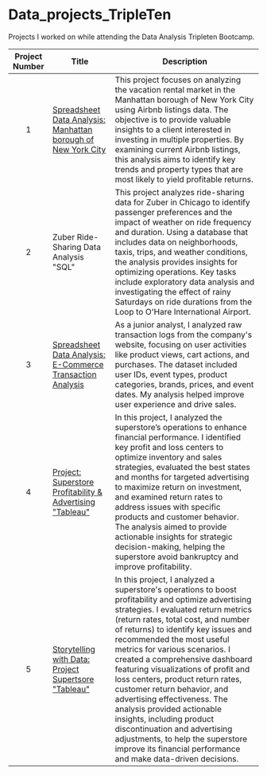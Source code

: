 # Data_projects_TripleTen
Projects I worked on  while attending the Data Analysis  Tripleten Bootcamp.


|Project Number | Title | Description|
|:-------------:|------|----------------|
|1| [Spreadsheet Data Analysis: Manhattan borough of New York City ](https://github.com/cams200394/Data_projects_TripleTen/tree/main/1.%20Spreadsheet%20Data%20Analysis%3A%20Project) | This project focuses on analyzing the vacation rental market in the Manhattan borough of New York City using Airbnb listings data. The objective is to provide valuable insights to a client interested in investing in multiple properties. By examining current Airbnb listings, this analysis aims to identify key trends and property types that are most likely to yield profitable returns.|
|2| Zuber Ride-Sharing Data Analysis "SQL" | This project analyzes ride-sharing data for Zuber in Chicago to identify passenger preferences and the impact of weather on ride frequency and duration. Using a database that includes data on neighborhoods, taxis, trips, and weather conditions, the analysis provides insights for optimizing operations. Key tasks include exploratory data analysis and investigating the effect of rainy Saturdays on ride durations from the Loop to O'Hare International Airport.|
|3|[Spreadsheet Data Analysis: E-Commerce Transaction Analysis ](https://github.com/cams200394/Data_projects_TripleTen/tree/main/3.%20E-Commerce%20Transaction%20Analysis)|As a junior analyst, I analyzed raw transaction logs from the company's website, focusing on user activities like product views, cart actions, and purchases. The dataset included user IDs, event types, product categories, brands, prices, and event dates. My analysis helped improve user experience and drive sales.|
|4|[Project: Superstore Profitability & Advertising "Tableau"](https://github.com/cams200394/Data_projects_TripleTen/tree/main/4.Project%3A%20Superstore%20Profitability%20and%20Advertising%20Strategy) |In this project, I analyzed the superstore’s operations to enhance financial performance. I identified key profit and loss centers to optimize inventory and sales strategies, evaluated the best states and months for targeted advertising to maximize return on investment, and examined return rates to address issues with specific products and customer behavior. The analysis aimed to provide actionable insights for strategic decision-making, helping the superstore avoid bankruptcy and improve profitability.|
|5| [Storytelling with Data: Project  Supertsore "Tableau"]()| In this project, I analyzed a superstore's operations to boost profitability and optimize advertising strategies. I evaluated return metrics (return rates, total cost, and number of returns) to identify key issues and recommended the most useful metrics for various scenarios. I created a comprehensive dashboard featuring visualizations of profit and loss centers, product return rates, customer return behavior, and advertising effectiveness. The analysis provided actionable insights, including product discontinuation and advertising adjustments, to help the superstore improve its financial performance and make data-driven decisions.| 
